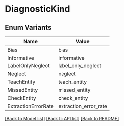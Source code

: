 # DiagnosticKind

## Enum Variants

| Name | Value |
|---- | -----|
| Bias | bias |
| Informative | informative |
| LabelOnlyNeglect | label_only_neglect |
| Neglect | neglect |
| TeachEntity | teach_entity |
| MissedEntity | missed_entity |
| CheckEntity | check_entity |
| ExtractionErrorRate | extraction_error_rate |


[[Back to Model list]](../README.md#documentation-for-models) [[Back to API list]](../README.md#documentation-for-api-endpoints) [[Back to README]](../README.md)


